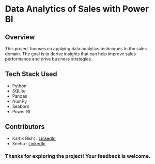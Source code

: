 # Data Analytics of Sales with Power BI
## Overview
This project focuses on applying data analytics techniques to the sales domain. The goal is to derive insights that can help improve sales performance and drive business strategies.

## Tech Stack Used
- Python
- SQLite
- Pandas
- NumPy
- Seaborn
- Power BI

## Contributors 
- Kartik Bisht : [LinkedIn](www.linkedin.com/in/kartikbisht09)
- Sneha : [LinkedIn](https://www.linkedin.com/in/sneha5o7/)

### Thanks for exploring the project! Your feedback is welcome.
